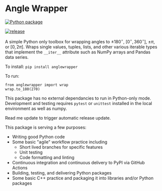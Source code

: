 # Angle Wrapper

[![Python package](https://github.com/jbrodovsky/angle_wrapper/actions/workflows/python_project.yml/badge.svg)](https://github.com/jbrodovsky/angle_wrapper/actions/workflows/python_project.yml)

[![release](https://github.com/jbrodovsky/angle_wrapper/actions/workflows/python-publish.yml/badge.svg)](https://github.com/jbrodovsky/angle_wrapper/actions/workflows/python-publish.yml)

A simple Python only toolbox for wrapping angles to $\pm180^\circ$, $\left[0^\circ, 360^\circ\right]$, $\pm\pi$, or $\left[0,  2\pi\right]$. Wraps single values, tuples, lists, and other various iterable types that implement the `__iter__` attribute such as NumPy arrays and Pandas data series.

To install: `pip install anglewrapper`

To run:
```
from anglewrapper import wrap
wrap.to_180(270)
```

This package has no external dependancies to run in Python-only mode. Development and testing requires `pytest` or `unittest` installed in the local environment as well as numpy.

Read me update to trigger automatic release update.

This package is serving a few purposes:

* Writing good Python code
* Some basic "agile" workflow practice including
  * Short lived branches for specific features
  * Unit testing
  * Code formatting and linting
* Continuous integration and continuous delivery to PyPI via GitHub Actions
* Building, testing, and delivering Python packages
* Some basic C++ practice and packaging it into libraries and/or Python packages 